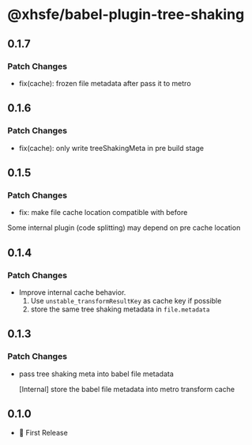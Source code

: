 # @xhsfe/babel-plugin-tree-shaking

## 0.1.7

### Patch Changes

- fix(cache): frozen file metadata after pass it to metro

## 0.1.6

### Patch Changes

- fix(cache): only write treeShakingMeta in pre build stage

## 0.1.5

### Patch Changes

- fix: make file cache location compatible with before

Some internal plugin (code splitting) may depend on pre cache location

## 0.1.4

### Patch Changes

- Improve internal cache behavior.
  1. Use `unstable_transformResultKey` as cache key if possible
  2. store the same tree shaking metadata in `file.metadata`

## 0.1.3

### Patch Changes

- pass tree shaking meta into babel file metadata

  [Internal] store the babel file metadata into metro transform cache

## 0.1.0

- 🎉 First Release
